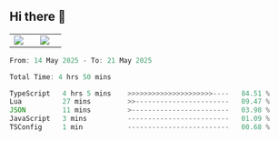## Hi there 👋

<p align="center">
  <table align="center">
  <tr border="none">
  <td width="35%" align="center">
    <img  align="center"  src="http://github-profile-summary-cards.vercel.app/api/cards/stats?username=ricepunk&theme=github_dark" />
  </td>
    
  <td width="65%" align="center">
    <img  align="center"  src="http://github-profile-summary-cards.vercel.app/api/cards/profile-details?username=ricepunk&theme=github_dark" />
  </td>
  </tr>
  </table>
</p>

<!--START_SECTION:waka-->

```typescript
From: 14 May 2025 - To: 21 May 2025

Total Time: 4 hrs 50 mins

TypeScript   4 hrs 5 mins    >>>>>>>>>>>>>>>>>>>>>----   84.51 %
Lua          27 mins         >>-----------------------   09.47 %
JSON         11 mins         >------------------------   03.98 %
JavaScript   3 mins          -------------------------   01.09 %
TSConfig     1 min           -------------------------   00.68 %
```

<!--END_SECTION:waka-->

